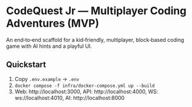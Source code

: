 # CodeQuest Jr — Multiplayer Coding Adventures (MVP)

An end‑to‑end scaffold for a kid‑friendly, multiplayer, block‑based coding game with AI hints and a playful UI.

## Quickstart
1. Copy `.env.example` → `.env`
2. `docker compose -f infra/docker-compose.yml up --build`
3. Web: http://localhost:3000, API: http://localhost:4000, WS: ws://localhost:4010, AI: http://localhost:8000
